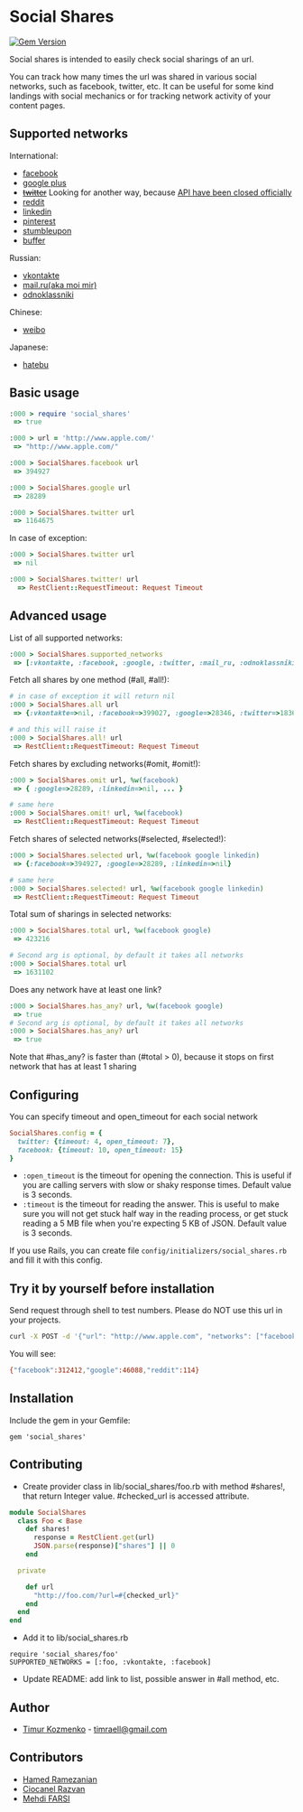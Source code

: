 Social Shares
=============

[![Gem Version](https://badge.fury.io/rb/social_shares.svg)](http://badge.fury.io/rb/social_shares)

Social shares is intended to easily check social sharings of an url.

You can track how many times the url was shared in various social networks, such as facebook, twitter, etc. It can be useful for some kind landings with social mechanics or for tracking network activity of your content pages.

Supported networks
------
International:
* [facebook](http://www.facebook.com/)
* [google plus](https://plus.google.com)
* ~~[twitter](https://twitter.com/)~~ Looking for another way, because [API have been closed officially](https://blog.twitter.com/2015/hard-decisions-for-a-sustainable-platform)
* [reddit](http://www.reddit.com/)
* [linkedin](https://www.linkedin.com/)
* [pinterest](http://www.pinterest.com/)
* [stumbleupon](http://www.stumbleupon.com/)
* [buffer](https://bufferapp.com/)

Russian:
* [vkontakte](http://vkontakte.ru/)
* [mail.ru(aka moi mir)](http://my.mail.ru/)
* [odnoklassniki](http://www.odnoklassniki.ru/)

Chinese:
* [weibo](http://www.weibo.com)

Japanese:
* [hatebu](http://b.hatena.ne.jp/)

Basic usage
-----
```ruby
:000 > require 'social_shares'
 => true

:000 > url = 'http://www.apple.com/'
 => "http://www.apple.com/"

:000 > SocialShares.facebook url
 => 394927

:000 > SocialShares.google url
 => 28289

:000 > SocialShares.twitter url
 => 1164675
```
In case of exception:
```ruby
:000 > SocialShares.twitter url
 => nil

:000 > SocialShares.twitter! url
  => RestClient::RequestTimeout: Request Timeout
```

Advanced usage
-----
List of all supported networks:
```ruby
:000 > SocialShares.supported_networks
 => [:vkontakte, :facebook, :google, :twitter, :mail_ru, :odnoklassniki, :reddit, :linkedin, :pinterest, :stumbleupon, :buffer]
```

Fetch all shares by one method (#all, #all!):
```ruby
# in case of exception it will return nil
:000 > SocialShares.all url
 => {:vkontakte=>nil, :facebook=>399027, :google=>28346, :twitter=>1836, :mail_ru=>37, :odnoklassniki=>1, :reddit=>2361, :linkedin=>33, :pinterest=>21011, :stumbleupon=>43035, :weibo=>12760, :buffer=>1662}

# and this will raise it
:000 > SocialShares.all! url
 => RestClient::RequestTimeout: Request Timeout
```

Fetch shares by excluding networks(#omit, #omit!):
```ruby
:000 > SocialShares.omit url, %w(facebook)
 => { :google=>28289, :linkedin=>nil, ... }

# same here
:000 > SocialShares.omit! url, %w(facebook)
 => RestClient::RequestTimeout: Request Timeout
```

Fetch shares of selected networks(#selected, #selected!):
```ruby
:000 > SocialShares.selected url, %w(facebook google linkedin)
 => {:facebook=>394927, :google=>28289, :linkedin=>nil}

# same here
:000 > SocialShares.selected! url, %w(facebook google linkedin)
 => RestClient::RequestTimeout: Request Timeout
```
Total sum of sharings in selected networks:
```ruby
:000 > SocialShares.total url, %w(facebook google)
 => 423216

# Second arg is optional, by default it takes all networks
:000 > SocialShares.total url
 => 1631102
```
Does any network have at least one link?
```ruby
:000 > SocialShares.has_any? url, %w(facebook google)
 => true
# Second arg is optional, by default it takes all networks
:000 > SocialShares.has_any? url
 => true
```
Note that #has_any? is faster than (#total > 0), because it stops on first network that has at least 1 sharing

Configuring
-----
You can specify timeout and open_timeout for each social network
```ruby
SocialShares.config = {
  twitter: {timeout: 4, open_timeout: 7},
  facebook: {timeout: 10, open_timeout: 15}
}
```

- `:open_timeout` is the timeout for opening the connection. This is useful if you are calling servers with slow or shaky response times. Default value is 3 seconds.
- `:timeout` is the timeout for reading the answer. This is useful to make sure you will not get stuck half way in the reading process, or get stuck reading a 5 MB file when you're expecting 5 KB of JSON. Default value is 3 seconds.

If you use Rails, you can create file `config/initializers/social_shares.rb` and fill it with this config.

Try it by yourself before installation
-----
Send request through shell to test numbers. Please do NOT use this url in your projects.
```bash
curl -X POST -d '{"url": "http://www.apple.com", "networks": ["facebook", "google", "reddit"]}' https://social-shares-api-cedar-14.herokuapp.com/
```
You will see:
```bash
{"facebook":312412,"google":46088,"reddit":114}
```

Installation
-----
Include the gem in your Gemfile:
```
gem 'social_shares'
```

Contributing
-----
* Create provider class in lib/social_shares/foo.rb with method #shares!, that return Integer value. #checked_url is accessed attribute.
```ruby
module SocialShares
  class Foo < Base
    def shares!
      response = RestClient.get(url)
      JSON.parse(response)["shares"] || 0
    end

  private

    def url
      "http://foo.com/?url=#{checked_url}"
    end
  end
end
```
* Add it to lib/social_shares.rb
```
require 'social_shares/foo'
SUPPORTED_NETWORKS = [:foo, :vkontakte, :facebook]
```
* Update README: add link to list, possible answer in #all method, etc.

Author
----
* [Timur Kozmenko](https://twitter.com/Timrael) - timraell@gmail.com

Contributors
----
* [Hamed Ramezanian](https://github.com/iCEAGE)
* [Ciocanel Razvan](https://github.com/Chocksy)
* [Mehdi FARSI](https://github.com/mehdi-farsi)
